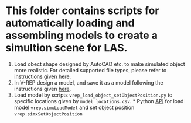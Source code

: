 # This folder contains scripts for automatically loading and assembling models to create a simultion scene for LAS.

  1. Load obect shape designed by AutoCAD etc. to make simulated object more realistic. For detailed supported file types, please refer to [instructions given here](http://www.coppeliarobotics.com/helpFiles/en/importExport.htm).
  2. In V-REP design a model, and save it as a model following the instructions given [here](http://www.coppeliarobotics.com/helpFiles/en/models.htm).
  3. Load model by scripts `vrep_load_object_setObjectPosition.py` to specific locations given by `model_locations.csv`. 
    * Python [API](http://www.coppeliarobotics.com/helpFiles/en/remoteApiFunctionsPython.htm) for load model `vrep.simxLoadModel` and set object position `vrep.simxSetObjectPosition`
